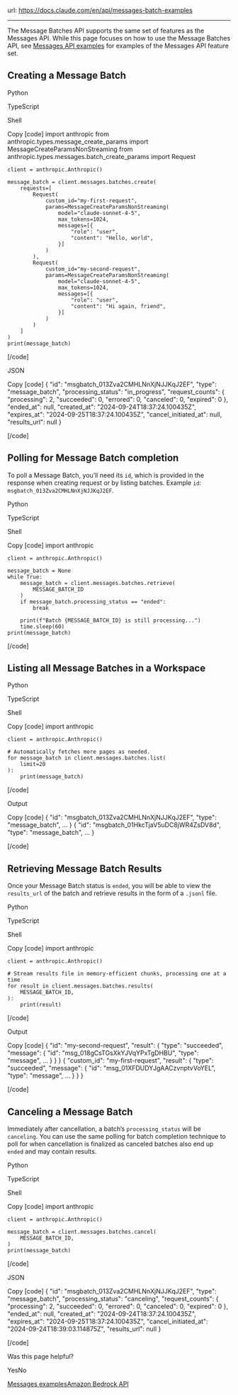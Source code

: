 url: https://docs.claude.com/en/api/messages-batch-examples

---

The Message Batches API supports the same set of features as the Messages API. While this page focuses on how to use the Message Batches API, see [Messages API examples](/en/api/messages-examples) for examples of the Messages API feature set.

## Creating a Message Batch

Python

TypeScript

Shell

Copy
[code]
    import anthropic
    from anthropic.types.message_create_params import MessageCreateParamsNonStreaming
    from anthropic.types.messages.batch_create_params import Request

    client = anthropic.Anthropic()

    message_batch = client.messages.batches.create(
        requests=[
            Request(
                custom_id="my-first-request",
                params=MessageCreateParamsNonStreaming(
                    model="claude-sonnet-4-5",
                    max_tokens=1024,
                    messages=[{
                        "role": "user",
                        "content": "Hello, world",
                    }]
                )
            ),
            Request(
                custom_id="my-second-request",
                params=MessageCreateParamsNonStreaming(
                    model="claude-sonnet-4-5",
                    max_tokens=1024,
                    messages=[{
                        "role": "user",
                        "content": "Hi again, friend",
                    }]
                )
            )
        ]
    )
    print(message_batch)

[/code]

JSON

Copy
[code]
    {
      "id": "msgbatch_013Zva2CMHLNnXjNJJKqJ2EF",
      "type": "message_batch",
      "processing_status": "in_progress",
      "request_counts": {
        "processing": 2,
        "succeeded": 0,
        "errored": 0,
        "canceled": 0,
        "expired": 0
      },
      "ended_at": null,
      "created_at": "2024-09-24T18:37:24.100435Z",
      "expires_at": "2024-09-25T18:37:24.100435Z",
      "cancel_initiated_at": null,
      "results_url": null
    }

[/code]

## Polling for Message Batch completion

To poll a Message Batch, you’ll need its `id`, which is provided in the response when creating request or by listing batches. Example `id`: `msgbatch_013Zva2CMHLNnXjNJJKqJ2EF`.

Python

TypeScript

Shell

Copy
[code]
    import anthropic

    client = anthropic.Anthropic()

    message_batch = None
    while True:
        message_batch = client.messages.batches.retrieve(
            MESSAGE_BATCH_ID
        )
        if message_batch.processing_status == "ended":
            break

        print(f"Batch {MESSAGE_BATCH_ID} is still processing...")
        time.sleep(60)
    print(message_batch)

[/code]

## Listing all Message Batches in a Workspace

Python

TypeScript

Shell

Copy
[code]
    import anthropic

    client = anthropic.Anthropic()

    # Automatically fetches more pages as needed.
    for message_batch in client.messages.batches.list(
        limit=20
    ):
        print(message_batch)

[/code]

Output

Copy
[code]
    {
      "id": "msgbatch_013Zva2CMHLNnXjNJJKqJ2EF",
      "type": "message_batch",
      ...
    }
    {
      "id": "msgbatch_01HkcTjaV5uDC8jWR4ZsDV8d",
      "type": "message_batch",
      ...
    }

[/code]

## Retrieving Message Batch Results

Once your Message Batch status is `ended`, you will be able to view the `results_url` of the batch and retrieve results in the form of a `.jsonl` file.

Python

TypeScript

Shell

Copy
[code]
    import anthropic

    client = anthropic.Anthropic()

    # Stream results file in memory-efficient chunks, processing one at a time
    for result in client.messages.batches.results(
        MESSAGE_BATCH_ID,
    ):
        print(result)

[/code]

Output

Copy
[code]
    {
      "id": "my-second-request",
      "result": {
        "type": "succeeded",
        "message": {
          "id": "msg_018gCsTGsXkYJVqYPxTgDHBU",
          "type": "message",
          ...
        }
      }
    }
    {
      "custom_id": "my-first-request",
      "result": {
        "type": "succeeded",
        "message": {
          "id": "msg_01XFDUDYJgAACzvnptvVoYEL",
          "type": "message",
          ...
        }
      }
    }

[/code]

## Canceling a Message Batch

Immediately after cancellation, a batch’s `processing_status` will be `canceling`. You can use the same polling for batch completion technique to poll for when cancellation is finalized as canceled batches also end up `ended` and may contain results.

Python

TypeScript

Shell

Copy
[code]
    import anthropic

    client = anthropic.Anthropic()

    message_batch = client.messages.batches.cancel(
        MESSAGE_BATCH_ID,
    )
    print(message_batch)

[/code]

JSON

Copy
[code]
    {
      "id": "msgbatch_013Zva2CMHLNnXjNJJKqJ2EF",
      "type": "message_batch",
      "processing_status": "canceling",
      "request_counts": {
        "processing": 2,
        "succeeded": 0,
        "errored": 0,
        "canceled": 0,
        "expired": 0
      },
      "ended_at": null,
      "created_at": "2024-09-24T18:37:24.100435Z",
      "expires_at": "2024-09-25T18:37:24.100435Z",
      "cancel_initiated_at": "2024-09-24T18:39:03.114875Z",
      "results_url": null
    }

[/code]

Was this page helpful?

YesNo

[Messages examples](/en/api/messages-examples)[Amazon Bedrock API](/en/api/claude-on-amazon-bedrock)
